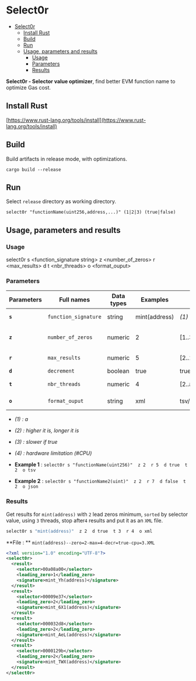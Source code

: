 # Select0r

<!-- TOC -->

- [Select0r](#select0r)
	- [Install Rust](#install-rust)
	- [Build](#build)
	- [Run](#run)
	- [Usage, parameters and results](#usage-parameters-and-results)
		- [Usage](#usage)
		- [Parameters](#parameters)
		- [Results](#results)

<!-- /TOC -->

**Select0r - Selector value optimizer**, find better EVM function name to optimize Gas cost.


## Install Rust

[https://www.rust-lang.org/tools/install](https://www.rust-lang.org/tools/install)


## Build

Build artifacts in release mode, with optimizations.

`cargo build --release`


## Run

Select `release` directory as working directory.

`select0r "functionName(uint256,address,...)" (1|2|3) (true|false)`


## Usage, parameters and results


### Usage

select0r s <function_signature string> z <number_of_zeros> r <max_results> d <decrement boolean> t <nbr_threads> o <format_ouput>


### Parameters

| Parameters | Full names           | Data types | Examples      | Domains          | Default       | Descriptions                 |
| ---------- | -------------------- | ---------- | ------------- | ---------------- | ------------- | ---------------------------- |
| **`s`**    | `function_signature` | string     | mint(address) | *(1)*            | **Mandatory** | Function signature *(1)*     |
| **`z`**    | `number_of_zeros`    | numeric    | 2             | [1..3]           | **2**         | # of zero (difficulty) *(2)* |
| **`r`**    | `max_results`        | numeric    | 5             | [2..10]          | **4**         | # of needed result *(2)*     |
| **`d`**    | `decrement`          | boolean    | true          | true/false       | **false**     | *(3)*                        |
| **`t`**    | `nbr_threads`        | numeric    | 4             | [2..#cpu]        | **2**         | # of threads to use (*4*)    |
| **`o`**    | `format_ouput`       | string     | xml           | tsv/csv/json/xml | **tsv**       | File format output           |

- *(1) : a*
- *(2) : higher it is, longer it is*
- *(3) : slower if true*
- *(4) : hardware limitation (#CPU)*

- **Example 1** : `select0r s "functionName(uint256)"  z 2  r 5  d true  t 2  o tsv`
- **Example 2** : `select0r s "functionName2(uint)"  z 2  r 7  d false  t 2  o json`


### Results

Get results for `mint(address)` with `2` lead zeros minimum, `sorted` by selector value, using `3` threads, stop after`4` results and put it as an `XML` file.

```bash
select0r s "mint(address)"  z 2  d true  t 3  r 4  o xml
```

**File :  ** `mint(address)--zero=2-max=4-decr=true-cpu=3.XML`

```xml
<?xml version="1.0" encoding="UTF-8"?>
<select0r>
  <result>
    <selector>00a08a00</selector>
    <leading_zero>1</leading_zero>
    <signature>mint_Yh(address)</signature>
  </result>
  <result>
    <selector>00009e37</selector>
    <leading_zero>2</leading_zero>
    <signature>mint_6X1(address)</signature>
  </result>
  <result>
    <selector>000032d8</selector>
    <leading_zero>2</leading_zero>
    <signature>mint_AeL(address)</signature>
  </result>
  <result>
    <selector>0000129b</selector>
    <leading_zero>2</leading_zero>
    <signature>mint_TWX(address)</signature>
  </result>
</select0r>
```
